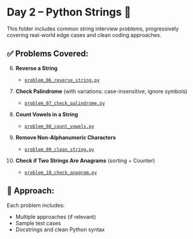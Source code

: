 


# Day 2 – Python Strings 🧵

This folder includes common string interview problems, progressively covering real-world edge cases and clean coding approaches.

## ✅ Problems Covered:

6. **Reverse a String**  
   - [`problem_06_reverse_string.py`](./problem_06_reverse_string.py)

7. **Check Palindrome** (with variations: case-insensitive, ignore symbols)  
   - [`problem_07_check_palindrome.py`](./problem_07_check_palindrome.py)

8. **Count Vowels in a String**  
   - [`problem_08_count_vowels.py`](./problem_08_count_vowels.py)

9. **Remove Non-Alphanumeric Characters**  
   - [`problem_09_clean_string.py`](./problem_09_clean_string.py)

10. **Check if Two Strings Are Anagrams** (sorting + Counter)  
    - [`problem_10_check_anagram.py`](./problem_10_check_anagram.py)

## 🧪 Approach:
Each problem includes:
- Multiple approaches (if relevant)
- Sample test cases
- Docstrings and clean Python syntax